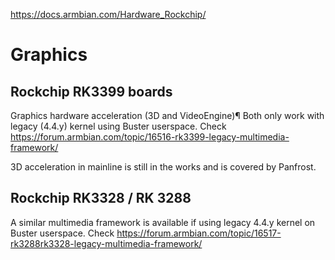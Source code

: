 https://docs.armbian.com/Hardware_Rockchip/

# Graphics
## Rockchip RK3399 boards
Graphics hardware acceleration (3D and VideoEngine)¶
Both only work with legacy (4.4.y) kernel using Buster userspace.
Check https://forum.armbian.com/topic/16516-rk3399-legacy-multimedia-framework/

3D acceleration in mainline is still in the works and is covered by Panfrost.

## Rockchip RK3328 / RK 3288
A similar multimedia framework is available if using legacy 4.4.y kernel on Buster userspace.
Check https://forum.armbian.com/topic/16517-rk3288rk3328-legacy-multimedia-framework/
